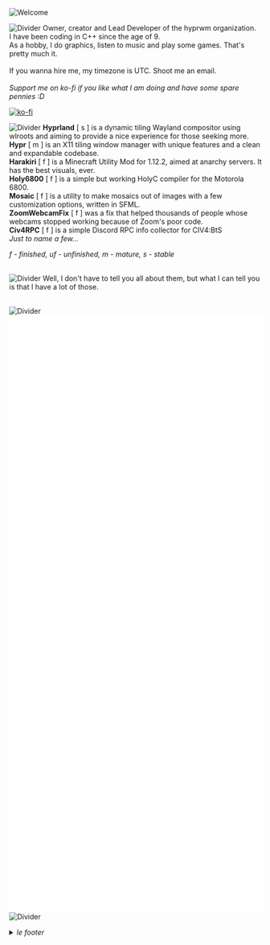 ![Welcome](https://vaxerski.xyz/github/TopGif.gif)

![Divider](https://vaxerski.xyz/github/aboutme2.gif)
Owner, creator and Lead Developer of the hyprwm organization.<br/>
I have been coding in C++ since the age of 9.<br/>
As a hobby, I do graphics, listen to music and play some games. That's pretty much it.<br/>
<br/>
If you wanna hire me, my timezone is UTC. Shoot me an email.
<br/><br/>
*Support me on ko-fi if you like what I am doing and have some spare pennies :D*

[![ko-fi](https://ko-fi.com/img/githubbutton_sm.svg)](https://ko-fi.com/U7U5DGK89)
<br/>

![Divider](https://vaxerski.xyz/github/repos1.gif)
**Hyprland** [ s ] is a dynamic tiling Wayland compositor using wlroots and aiming to provide a nice experience for those seeking more.<br/>
**Hypr** [ m ] is an X11 tiling window manager with unique features and a clean and expandable codebase.<br/>
**Harakiri** [ f ] is a Minecraft Utility Mod for 1.12.2, aimed at anarchy servers. It has the best visuals, ever.<br/>
**Holy6800** [ f ] is a simple but working HolyC compiler for the Motorola 6800.<br/>
**Mosaic** [ f ] is a utility to make mosaics out of images with a few customization options, written in SFML.<br/>
**ZoomWebcamFix** [ f ] was a fix that helped thousands of people whose webcams stopped working because of Zoom's poor code.<br/>
**Civ4RPC** [ f ] is a simple Discord RPC info collector for CIV4:BtS<br/>
*Just to name a few...*<br/>

*f - finished, uf - unfinished, m - mature, s - stable*<br/><br/>

![Divider](https://vaxerski.xyz/github/repos2.gif)
Well, I don't have to tell you all about them, but what I can tell you is that I have a lot of those.<br/><br/>

![Divider](https://vaxerski.xyz/github/stats1.gif)
![](https://raw.githubusercontent.com/vaxerski/github-stats/master/generated/overview.svg#gh-dark-mode-only)
![](https://raw.githubusercontent.com/vaxerski/github-stats/master/generated/overview.svg#gh-light-mode-only)
![](https://raw.githubusercontent.com/vaxerski/github-stats/master/generated/languages.svg#gh-dark-mode-only)
![](https://raw.githubusercontent.com/vaxerski/github-stats/master/generated/languages.svg#gh-light-mode-only)
![Divider](https://vaxerski.xyz/github/divider.png)

<details>
  <summary><i>le footer</i></summary>
  
   *Discord* > vaxry <br/>
   *Matrix* > @vaxry:matrix.vaxry.net<br/>
   *Github* > well <br/>
   *Mail* > vaxry [at] vaxry.net <br/>
   *Site* > https://vaxry.net <br/><br/>
  
   *All graphics on this profile are made by me.*
</details>
